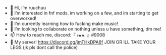 - 👋 Hi, I’m ruuchuu
- 🎤 I’m interested in fnf mods. im working on a few, and im starting to get overworked!
- 🌱 I’m currently learning how to fucking make music!
- 💞️ I’m looking to collaborate on nothing unless u have something, dm me!
- 📫 How to reach me, discord:『 𝓻𝓾𝓾. 』#9008
- 📮 My server! https://discord.gg/jmTHkDPA6f JOIN OR ILL TAKE YOUR LEGS (jk pls dont call the police)
